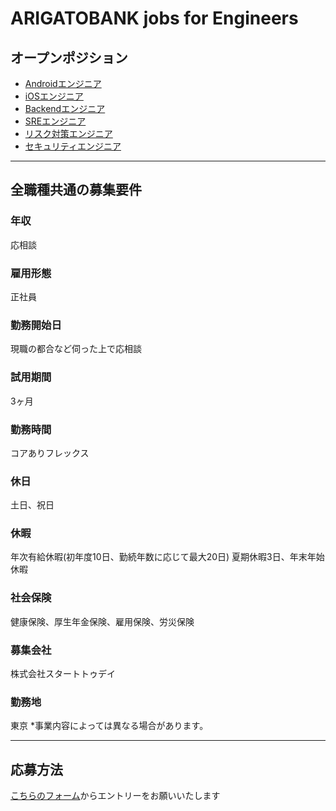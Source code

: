 # ARIGATOBANK jobs for Engineers

## オープンポジション
* [Androidエンジニア](./position/Android.md)
* [iOSエンジニア](./position/iOS.md)
* [Backendエンジニア](./position/Backend.md)
* [SREエンジニア](./position/SRE.md)
* [リスク対策エンジニア](./position/Monitoring.md)
* [セキュリティエンジニア](./position/Security.md)

---

## 全職種共通の募集要件

### 年収
応相談

### 雇用形態
正社員

### 勤務開始日
現職の都合など伺った上で応相談

### 試用期間
3ヶ月

### 勤務時間
コアありフレックス

### 休日
土日、祝日

### 休暇
年次有給休暇(初年度10日、勤続年数に応じて最大20日) 夏期休暇3日、年末年始休暇

### 社会保険
健康保険、厚生年金保険、雇用保険、労災保険

### 募集会社
株式会社スタートトゥデイ

### 勤務地
東京
*事業内容によっては異なる場合があります。

---

## 応募方法
[こちらのフォーム](https://docs.google.com/forms/d/e/1FAIpQLSeXJAIsR_xrPZnGT6VW1wNNRThFlobedKCAiS22VupIZGm98w/viewform)からエントリーをお願いいたします

